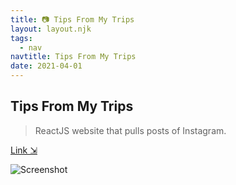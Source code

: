 ```yaml
---
title: 📷 Tips From My Trips
layout: layout.njk
tags:
  - nav
navtitle: Tips From My Trips
date: 2021-04-01
---
```


## Tips From My Trips

> ReactJS website that pulls posts of Instagram.

[Link ⇲](https://tfmt.vercel.app)

![Screenshot](../../img/tfmt.jpeg)
